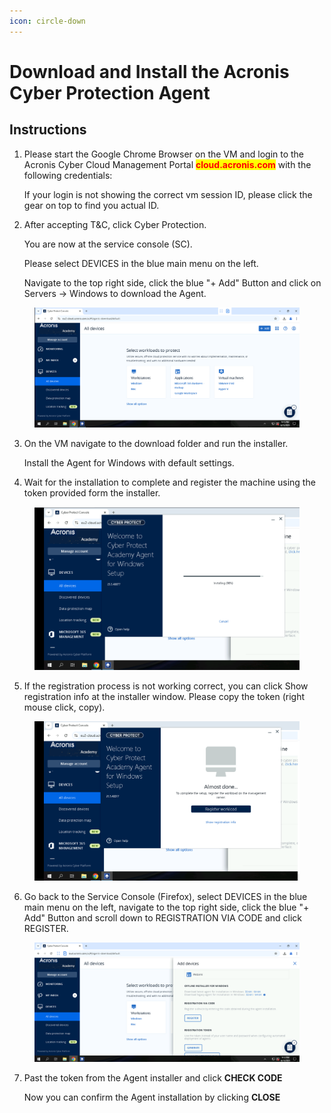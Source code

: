 ```yaml
---
icon: circle-down
---
```


# Download and Install the Acronis Cyber Protection Agent

## Instructions

1.  Please start the Google Chrome Browser on the VM and login to the Acronis Cyber Cloud Management Portal <mark style="color:red;">**cloud.acronis.com**</mark> with the following credentials:



    If your login is not showing the correct vm session ID, please click the gear on top to find you actual ID.



2.  After accepting T\&C, click Cyber Protection.

    You are now at the service console (SC).

    Please select DEVICES in the blue main menu on the left.

    Navigate to the top right side, click the blue "+ Add" Button and click on Servers -> Windows to download the Agent.

<figure><img src="../../.gitbook/assets/image (17) (1) (1).png" alt=""><figcaption></figcaption></figure>

3.  On the VM navigate to the download folder and run the installer.

    Install the Agent for Windows with default settings.



4. Wait for the installation to complete and register the machine using the token provided form the installer.

<figure><img src="../../.gitbook/assets/image (14) (1) (1).png" alt=""><figcaption></figcaption></figure>

5. If the registration process is not working correct, you can click Show registration info at the installer window. Please copy the token (right mouse click, copy).

<figure><img src="../../.gitbook/assets/image (15) (1) (1).png" alt=""><figcaption></figcaption></figure>

6. Go back to the Service Console (Firefox), select DEVICES in the blue main menu on the left, navigate to the top right side, click the blue "+ Add" Button and scroll down to REGISTRATION VIA CODE and click REGISTER.

<figure><img src="../../.gitbook/assets/image (16) (1) (1).png" alt=""><figcaption></figcaption></figure>

7.  Past the token from the Agent installer and click **CHECK CODE**

    Now you can confirm the Agent installation by clicking **CLOSE**

